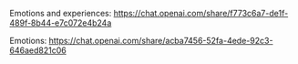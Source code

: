 Emotions and experiences: https://chat.openai.com/share/f773c6a7-de1f-489f-8b44-e7c072e4b24a

Emotions: https://chat.openai.com/share/acba7456-52fa-4ede-92c3-646aed821c06
